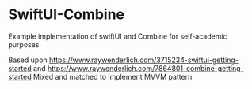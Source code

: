 # SwiftUI-Combine
Example implementation of swiftUI and Combine for self-academic purposes

Based upon https://www.raywenderlich.com/3715234-swiftui-getting-started and https://www.raywenderlich.com/7864801-combine-getting-started
Mixed and matched to implement MVVM pattern
